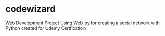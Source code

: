 # codewizard
Web Development Project Using Web.py for creating a social network with Python created for Udemy Certfication